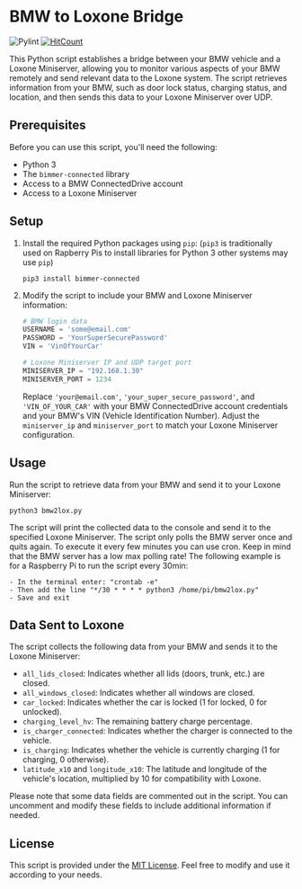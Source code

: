 

# BMW to Loxone Bridge

![Pylint](https://github.com/marcelschreiner/bmw-to-loxone/actions/workflows/pylint.yml/badge.svg)
[![HitCount](https://hits.dwyl.com/marcelschreiner/bmw-to-loxone.svg?style=flat)](http://hits.dwyl.com/marcelschreiner/bmw-to-loxone)


This Python script establishes a bridge between your BMW vehicle and a Loxone Miniserver, allowing you to monitor various aspects of your BMW remotely and send relevant data to the Loxone system. The script retrieves information from your BMW, such as door lock status, charging status, and location, and then sends this data to your Loxone Miniserver over UDP.

## Prerequisites

Before you can use this script, you'll need the following:

- Python 3
- The `bimmer-connected` library
- Access to a BMW ConnectedDrive account
- Access to a Loxone Miniserver

## Setup

1. Install the required Python packages using `pip`:
  (`pip3` is traditionally used on Rapberry Pis to install libraries for Python 3 other systems may use `pip`)

   ```shell
   pip3 install bimmer-connected
   ```

3. Modify the script to include your BMW and Loxone Miniserver information:

   ```python
   # BMW login data
   USERNAME = 'some@email.com'
   PASSWORD = 'YourSuperSecurePassword'
   VIN = 'VinOfYourCar'
   
   # Loxone Miniserver IP and UDP target port
   MINISERVER_IP = "192.168.1.30"
   MINISERVER_PORT = 1234
   ```

   Replace `'your@email.com'`, `'your_super_secure_password'`, and `'VIN_OF_YOUR_CAR'` with your BMW ConnectedDrive account credentials and your BMW's VIN (Vehicle Identification Number). Adjust the `miniserver_ip` and `miniserver_port` to match your Loxone Miniserver configuration.

## Usage

Run the script to retrieve data from your BMW and send it to your Loxone Miniserver:

```shell
python3 bmw2lox.py
```

The script will print the collected data to the console and send it to the specified Loxone Miniserver. The script only polls the BMW server once and quits again. To execute it every few minutes you can use cron. Keep in mind that the BMW server has a low max polling rate! The following example is for a Raspberry Pi to run the script every 30min:

```shell
- In the terminal enter: "crontab -e"
- Then add the line "*/30 * * * * python3 /home/pi/bmw2lox.py"
- Save and exit
```

## Data Sent to Loxone

The script collects the following data from your BMW and sends it to the Loxone Miniserver:

- `all_lids_closed`: Indicates whether all lids (doors, trunk, etc.) are closed.
- `all_windows_closed`: Indicates whether all windows are closed.
- `car_locked`: Indicates whether the car is locked (1 for locked, 0 for unlocked).
- `charging_level_hv`: The remaining battery charge percentage.
- `is_charger_connected`: Indicates whether the charger is connected to the vehicle.
- `is_charging`: Indicates whether the vehicle is currently charging (1 for charging, 0 otherwise).
- `latitude_x10` and `longitude_x10`: The latitude and longitude of the vehicle's location, multiplied by 10 for compatibility with Loxone.

Please note that some data fields are commented out in the script. You can uncomment and modify these fields to include additional information if needed.

## License

This script is provided under the [MIT License](LICENSE.md). Feel free to modify and use it according to your needs.
